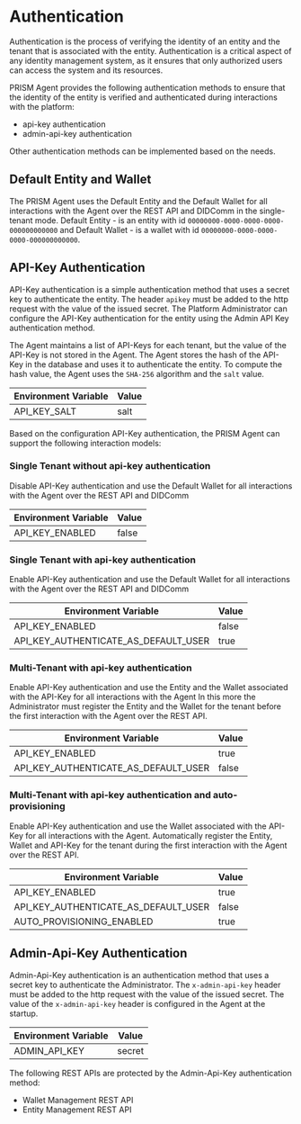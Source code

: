 # Authentication

Authentication is the process of verifying the identity of an entity and the tenant that is associated with the entity. 
Authentication is a critical aspect of any identity management system, as it ensures that only authorized users can access the system and its resources.

PRISM Agent provides the following authentication methods to ensure that the identity of the entity is verified and authenticated during interactions with the platform:
- api-key authentication
- admin-api-key authentication

Other authentication methods can be implemented based on the needs.

## Default Entity and Wallet

The PRISM Agent uses the Default Entity and the Default Wallet for all interactions with the Agent over the REST API and DIDComm in the single-tenant mode.
Default Entity - is an entity with id `00000000-0000-0000-0000-000000000000` and Default Wallet - is a wallet with id `00000000-0000-0000-0000-000000000000`.

## API-Key Authentication

API-Key authentication is a simple authentication method that uses a secret key to authenticate the entity.
The header `apikey` must be added to the http request with the value of the issued secret.
The Platform Administrator can configure the API-Key authentication for the entity using the Admin API Key authentication method.

The Agent maintains a list of API-Keys for each tenant, but the value of the API-Key is not stored in the Agent.
The Agent stores the hash of the API-Key in the database and uses it to authenticate the entity.
To compute the hash value, the Agent uses the `SHA-256` algorithm and the `salt` value.

|Environment Variable | Value |
|---------------------|-------|
| API_KEY_SALT        | salt  |

Based on the configuration API-Key authentication, the PRISM Agent can support the following interaction models:

### Single Tenant without api-key authentication
Disable API-Key authentication and use the Default Wallet for all interactions with the Agent over the REST API and DIDComm

| Environment Variable | Value  |
|----------------------|--------|
| API_KEY_ENABLED      | false  |

### Single Tenant with api-key authentication
Enable API-Key authentication and use the Default Wallet for all interactions with the Agent over the  REST API and DIDComm

| Environment Variable                 | Value |
|--------------------------------------|-------|
| API_KEY_ENABLED                      | false |
| API_KEY_AUTHENTICATE_AS_DEFAULT_USER | true  |

### Multi-Tenant with api-key authentication

Enable API-Key authentication and use the Entity and the Wallet associated with the API-Key for all interactions with the Agent
In this more the Administrator must register the Entity and the Wallet for the tenant before the first interaction with the Agent over the REST API.

| Environment Variable                 | Value |
|--------------------------------------|-------|
| API_KEY_ENABLED                      | true  |
| API_KEY_AUTHENTICATE_AS_DEFAULT_USER | false |

### Multi-Tenant with api-key authentication and auto-provisioning

Enable API-Key authentication and use the Wallet associated with the API-Key for all interactions with the Agent. 
Automatically register the Entity, Wallet and API-Key for the tenant during the first interaction with the Agent over the REST API.

| Environment Variable                  | Value |
|---------------------------------------|-------|
| API_KEY_ENABLED                       | true  |
| API_KEY_AUTHENTICATE_AS_DEFAULT_USER  | false |
| AUTO_PROVISIONING_ENABLED             | true  |

## Admin-Api-Key Authentication

Admin-Api-Key authentication is an authentication method that uses a secret key to authenticate the Administrator.
The `x-admin-api-key` header must be added to the http request with the value of the issued secret.
The value of the `x-admin-api-key` header is configured in the Agent at the startup.

| Environment Variable | Value    |
|----------------------|----------|
| ADMIN_API_KEY        | secret   |

The following REST APIs are protected by the Admin-Api-Key authentication method:
- Wallet Management REST API
- Entity Management REST API